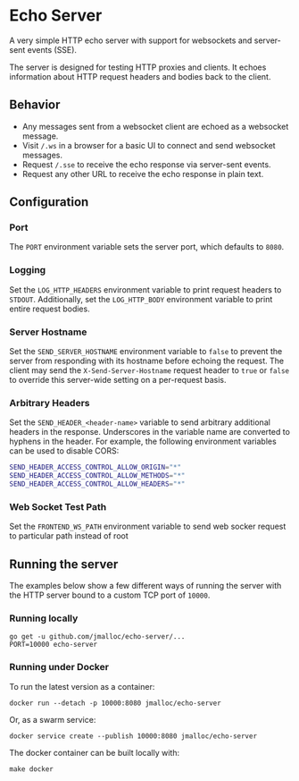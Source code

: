 # Echo Server

A very simple HTTP echo server with support for websockets and server-sent
events (SSE).

The server is designed for testing HTTP proxies and clients. It echoes
information about HTTP request headers and bodies back to the client.

## Behavior

- Any messages sent from a websocket client are echoed as a websocket message.
- Visit `/.ws` in a browser for a basic UI to connect and send websocket messages.
- Request `/.sse` to receive the echo response via server-sent events.
- Request any other URL to receive the echo response in plain text.

## Configuration

### Port

The `PORT` environment variable sets the server port, which defaults to `8080`.

### Logging

Set the `LOG_HTTP_HEADERS` environment variable to print request headers to
`STDOUT`. Additionally, set the `LOG_HTTP_BODY` environment variable to print
entire request bodies.

### Server Hostname

Set the `SEND_SERVER_HOSTNAME` environment variable to `false` to prevent the
server from responding with its hostname before echoing the request. The client
may send the `X-Send-Server-Hostname` request header to `true` or `false` to
override this server-wide setting on a per-request basis.

### Arbitrary Headers

Set the `SEND_HEADER_<header-name>` variable to send arbitrary additional
headers in the response. Underscores in the variable name are converted to
hyphens in the header. For example, the following environment variables can be
used to disable CORS:

```bash
SEND_HEADER_ACCESS_CONTROL_ALLOW_ORIGIN="*"
SEND_HEADER_ACCESS_CONTROL_ALLOW_METHODS="*"
SEND_HEADER_ACCESS_CONTROL_ALLOW_HEADERS="*"
```

### Web Socket Test Path 

Set the `FRONTEND_WS_PATH` environment variable to send web socker request to particular path 
instead of root

## Running the server

The examples below show a few different ways of running the server with the HTTP
server bound to a custom TCP port of `10000`.

### Running locally

```
go get -u github.com/jmalloc/echo-server/...
PORT=10000 echo-server
```

### Running under Docker

To run the latest version as a container:

```
docker run --detach -p 10000:8080 jmalloc/echo-server
```

Or, as a swarm service:

```
docker service create --publish 10000:8080 jmalloc/echo-server
```

The docker container can be built locally with:

```
make docker
```
